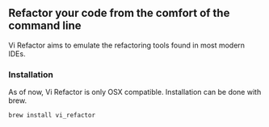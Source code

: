 ## Refactor your code from the comfort of the command line

Vi Refactor aims to emulate the refactoring tools found in most modern IDEs. 

### Installation

As of now, Vi Refactor is only OSX compatible. Installation can be done with brew.

```bash
brew install vi_refactor
```
